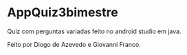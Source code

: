# AppQuiz3bimestre

Quiz com perguntas variadas feito no android studio em java.

Feito por Diogo de Azevedo e Giovanni Franco.
 
